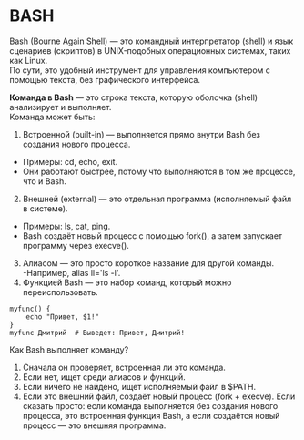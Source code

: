 # BASH
Bash (Bourne Again Shell) — это командный интерпретатор (shell) и язык сценариев (скриптов) в UNIX-подобных операционных системах, таких как Linux.    
По сути, это удобный инструмент для управления компьютером с помощью текста, без графического интерфейса.

**Команда в Bash** — это строка текста, которую оболочка (shell) анализирует и выполняет.    
Команда может быть:

1. Встроенной (built-in) — выполняется прямо внутри Bash без создания нового процесса.
- Примеры: cd, echo, exit.
- Они работают быстрее, потому что выполняются в том же процессе, что и Bash.
2. Внешней (external) — это отдельная программа (исполняемый файл в системе).
- Примеры: ls, cat, ping.
- Bash создаёт новый процесс с помощью fork(), а затем запускает программу через execve().
3. Алиасом — это просто короткое название для другой команды.
-Например, alias ll='ls -l'.
4. Функцией Bash — это набор команд, который можно переиспользовать.
```
myfunc() {
    echo "Привет, $1!"
}
myfunc Дмитрий  # Выведет: Привет, Дмитрий!
```

Как Bash выполняет команду?
1. Сначала он проверяет, встроенная ли это команда.
2. Если нет, ищет среди алиасов и функций.
3. Если ничего не найдено, ищет исполняемый файл в $PATH.
4. Если это внешний файл, создаёт новый процесс (fork + execve).
Если сказать просто: если команда выполняется без создания нового процесса, это встроенная функция Bash, а если создаётся новый процесс — это внешняя программа.
